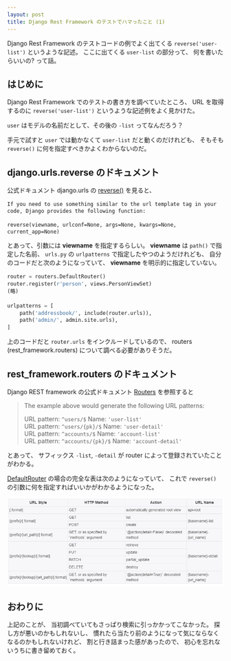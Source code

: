 ```yaml
---
layout: post
title: Django Rest Framework のテストでハマったこと (1)
---
```


Django Rest Framework のテストコードの例でよく出てくる
`reverse('user-list')`
というような記述。
ここに出てくる `user-list` の部分って、
何を書いたらいいの? って話。

## はじめに

Django Rest Framework でのテストの書き方を調べていたところ、
URL を取得するのに
`reverse('user-list')`
というような記述例をよく見かけた。

`user` はモデルの名前だとして、その後の `-list` ってなんだろう？

手元で試すと `user` では動かなくて `user-list` だと動くのだけれども、
そもそも
`reverse()`
に何を指定すべきかよくわからないのだ。

## django.urls.reverse のドキュメント

公式ドキュメント django.urls の
[reverse()](https://docs.djangoproject.com/en/3.2/ref/urlresolvers/#reverse)
を見ると、

```
If you need to use something similar to the url template tag in your code, Django provides the following function:

reverse(viewname, urlconf=None, args=None, kwargs=None, current_app=None)
```

とあって、引数には
**viewname**
を指定するらしい。
**viewname**
は `path()` で指定した名前、
`urls.py` の `urlpatterns` で指定したやつのようだけれども、
自分のコードだと次のようになっていて、
**viewname** を明示的に指定していない。

```python
router = routers.DefaultRouter()
router.register(r'person', views.PersonViewSet)
(略)

urlpatterns = [
    path('addressbook/', include(router.urls)),
    path('admin/', admin.site.urls),
]
```

上のコードだと `router.urls` をインクルードしているので、
routers (rest_framework.routers) について調べる必要がありそうだ。

## rest_framework.routers のドキュメント

Django REST framework の公式ドキュメント
[Routers](https://www.django-rest-framework.org/api-guide/routers/)
を参照すると


> The example above would generate the following URL patterns:
> 
> URL pattern: `^users/$` Name: `'user-list'`<br>
> URL pattern: `^users/{pk}/$` Name: `'user-detail'`<br>
> URL pattern: `^accounts/$` Name: `'account-list'`<br>
> URL pattern: `^accounts/{pk}/$` Name: `'account-detail'`

とあって、
サフィックス
`-list`, `-detail`
が router によって登録されていたことがわかる。

[DefaultRouter](https://www.django-rest-framework.org/api-guide/routers/#defaultrouter)
の場合の完全な表は次のようになっていて、
これで `reverse()` の引数に何を指定すればいいかがわかるようになった。

![DefaultRouter](/images/2021-09-29-django-rest-defaultrouter.png)

## おわりに

上記のことが、
当初調べていてもさっぱり検索に引っかかってこなかった。
探し方が悪いのかもしれないし、
慣れたら当たり前のようになって気にならなくなるのかもしれないけれど、
割と行き詰まった感があったので、
初心を忘れないうちに書き留めておく。

